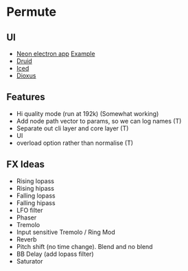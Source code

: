 # Permute


## UI
- [Neon electron app](https://github.com/neon-bindings/neon) [Example](https://keminglabs.com/blog/building-a-fast-electron-app-with-rust/)
- [Druid](https://linebender.org/druid/)
- [Iced](https://github.com/iced-rs/iced)
- [Dioxus](https://github.com/DioxusLabs/dioxus)


## Features
- Hi quality mode (run at 192k) (Somewhat working)
- Add node path vector to params, so we can log names (T)
- Separate out cli layer and core layer (T)
- UI 
- overload option rather than normalise (T)

## FX Ideas

- Rising lopass
- Rising hipass
- Falling lopass
- Falling hipass
- LFO filter
- Phaser
- Tremolo
- Input sensitive Tremolo / Ring Mod
- Reverb
- Pitch shift (no time change). Blend and no blend
- BB Delay (add lopass filter)
- Saturator
